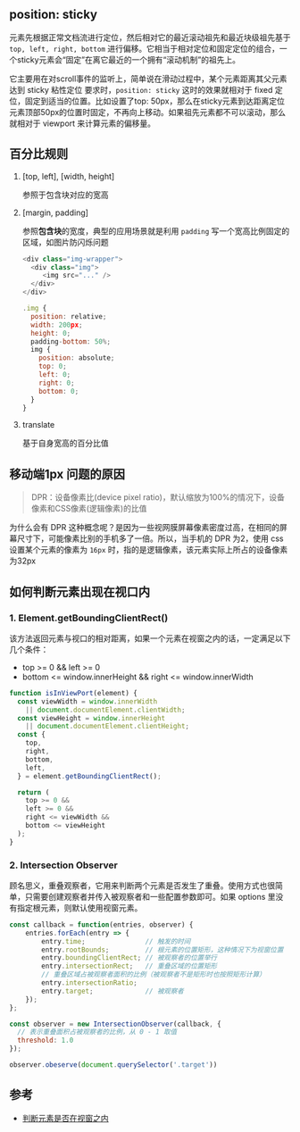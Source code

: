 ## position: sticky

元素先根据正常文档流进行定位，然后相对它的最近滚动祖先和最近块级祖先基于 `top, left, right, bottom` 进行偏移。它相当于相对定位和固定定位的组合，一个sticky元素会“固定”在离它最近的一个拥有“滚动机制”的祖先上。

它主要用在对scroll事件的监听上，简单说在滑动过程中，某个元素距离其父元素达到 sticky 粘性定位 要求时，`position: sticky` 这时的效果就相对于 fixed 定位，固定到适当的位置。比如设置了top: 50px，那么在sticky元素到达距离定位元素顶部50px的位置时固定，不再向上移动。如果祖先元素都不可以滚动，那么就相对于 viewport 来计算元素的偏移量。



## 百分比规则

1. [top, left], [width, height]

   参照于包含块对应的宽高

2. [margin, padding]

   参照**包含块**的宽度，典型的应用场景就是利用 `padding` 写一个宽高比例固定的区域，如图片防闪烁问题

   ```js
   <div class="img-wrapper">
     <div class="img">
     	<img src="..." />
     </div>
   </div>
   
   .img {
     position: relative;
     width: 200px;
     height: 0;
     padding-bottom: 50%;
     img {
       position: absolute;
       top: 0;
       left: 0;
       right: 0;
       bottom: 0;
     }
   }
   ```

3. translate

   基于自身宽高的百分比值



## 移动端1px 问题的原因

> DPR：设备像素比(device pixel ratio)，默认缩放为100%的情况下，设备像素和CSS像素(逻辑像素)的比值

为什么会有 DPR 这种概念呢？是因为一些视网膜屏幕像素密度过高，在相同的屏幕尺寸下，可能像素比别的手机多了一倍。所以，当手机的 DPR 为2，使用 css 设置某个元素的像素为 `16px` 时，指的是逻辑像素，该元素实际上所占的设备像素为32px



## 如何判断元素出现在视口内

### 1. Element.getBoundingClientRect()

该方法返回元素与视口的相对距离，如果一个元素在视窗之内的话，一定满足以下几个条件：

* top >= 0 && left >= 0
* bottom <= window.innerHeight && right <= window.innerWidth

```js
function isInViewPort(element) {
  const viewWidth = window.innerWidth 
  	|| document.documentElement.clientWidth;
  const viewHeight = window.innerHeight 
  	|| document.documentElement.clientHeight;
  const {
    top,
    right,
    bottom,
    left,
  } = element.getBoundingClientRect();

  return (
    top >= 0 &&
    left >= 0 &&
    right <= viewWidth &&
    bottom <= viewHeight
  );
}
```

### 2. Intersection Observer

顾名思义，重叠观察者，它用来判断两个元素是否发生了重叠。使用方式也很简单，只需要创建观察者并传入被观察者和一些配置参数即可。如果 options 里没有指定根元素，则默认使用视窗元素。

```js
const callback = function(entries, observer) { 
    entries.forEach(entry => {
        entry.time;               // 触发的时间
        entry.rootBounds;         // 根元素的位置矩形，这种情况下为视窗位置
        entry.boundingClientRect; // 被观察者的位置举行
        entry.intersectionRect;   // 重叠区域的位置矩形
      	// 重叠区域占被观察者面积的比例（被观察者不是矩形时也按照矩形计算）
        entry.intersectionRatio;  
        entry.target;             // 被观察者
    });
};

const observer = new IntersectionObserver(callback, {
  // 表示重叠面积占被观察者的比例，从 0 - 1 取值
  threshold: 1.0
});

observer.obeserve(document.querySelector('.target'))
```





## 参考

* [判断元素是否在视窗之内](https://imweb.io/topic/5c7bc84ebaf81d7952094978)